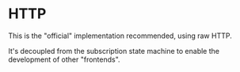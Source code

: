 # HTTP

This is the "official" implementation recommended, using raw HTTP.

It's decoupled from the subscription state machine to enable the development of other "frontends".
